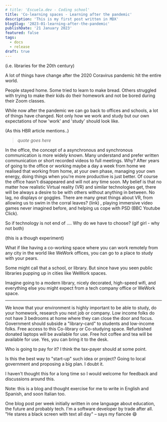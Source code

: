 ```yaml
---
# title: 'Escuela.dev - Coding school'
title: 'Co-learning spaces - Learning after the pandemic'
description: 'This is my first post written in MDX'
blogSlug: '2023-01-learning-after-the-pandemic'
publishDate: '21 January 2023'
featured: false
tags:
  - docs
  - release
draft: true
---
```


(i.e. libraries for the 20th century)

A lot of things have change after the 2020 Coravirus pandemic hit the entire world.

People stayed home. Some tried to learn to make bread. Others struggled with trying to make their kids do their homework and not be bored during their Zoom classes.

While now after the pandemic we can go back to offices and schools, a lot of things have changed. Not only how we work and study but our own expectations of how 'work' and 'study' should look like.

(As this HBR article mentions..)
> _quote goes here_

In the office, the concept of a asynchronous and synchronous communication is more widely known.
Many understand and prefer written communication or short recorded videos to full meetings.
Why? After years of going to the office or working maybe a day a week from home we realised that working from home, at your own phase, managing your own energy, doing things when you're more productive is just better.
Of course the office hasn't disappeared and will not any time soon. My belief is that no matter how realistic Virtual reality (VR) and similar technologies get, there will be always a desire to be with others without anything in between. No lag, no displays or goggles.
There are many great things about VR, from allowing us to swim in the corral leaves? (link) , playing immersive video games never imagined before, and helping us cope with PSD (BBC Youtube Click).

So if technology is not end of .... Why do we have to choose? (gif girl - why not both)

(this is a though experiment)

What if like having a co-working space where you can work remotely from any city in the world like WeWork offices, you can go to a place to study with your pears.

Some might call that a school, or library. But since have you seen public libraries pupping up in cities like WeWork spaces.

Imagine going to a modern library, nicely decorated, high-speed wifi, and everything else you might expect from a tech company office or WeWork space.

---

We know that your environment is highly important to be able to study, do your homework, research you next job or company.
Low income folks do not have 3 bedrooms at home where they can close the door and focus.
Government should subside a "library-card" to students and low-income folks. Free access to this Co-library or Co-studying space.
Refurbished donated laptops will be available for use.
Free hot coffee and tea will be available for use.
Yes, you can bring it to the desk.

Who is going to pay for it?
I think the tax-payer should at some point.

Is this the best way to "start-up" such idea or project? Going to local government and proposing a big plan. I doubt it.

I haven't thought this for a long time so I would welcome for feedback and discussions around this.

Note: this is a blog and thought exercise for me to write in English and Spanish, and soon Italian too.

One blog post per week initially written in one language about education, the future and probably tech. I'm a software developer by trade after all. "He stares a black screen with text all day" – says my fiancée :smile: 
